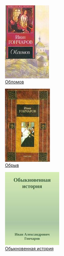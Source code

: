 ![](Обломов.jpg)  
[Обломов](Обломов.txt)

![](Обрыв.jpg)  
[Обрыв](Обрыв.txt)

![](Обыкновенная%20история.jpg)  
[Обыкновенная история](Обыкновенная%20история.txt)
